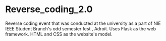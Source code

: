 # Reverse_coding_2.0
Reverse coding event that was conducted at the university as a part of NIE IEEE Student Branch's odd semester fest , Adroit.
Uses Flask as the web framework.
HTML and CSS as the website's model.
